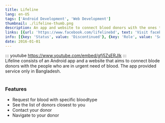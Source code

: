 ```yaml
---
title: Lifeline
lang: en-US
tags: ['Android Development', 'Web Development']
thumbnail: ./lifeline-thumb.png
description: An app and website to connect blood donors with the ones that are in need.
links: [{url: 'https://www.facebook.com/lifelinebd', text: 'Visit facebook page', icon: ['fab', 'facebook']}]
info: [{key: 'Status', value: 'Discontinued'}, {key: 'Role', value: 'Software Engineer and Architect'}, {key: 'Employment', value: 'Singularity Ltd, Bangladesh'}, {key: 'Skills involved', value: ['Android SDK', 'Desktop Development', 'Web Development', 'API Development']}, {key: 'Tech used', value: ['Java', 'Android SDK', 'PHP', 'Laravel', 'Google Maps API', 'Google Places API']}]
date: 2016-01-01
---
```

::: youtube https://www.youtube.com/embed/gfj5ZsERJlk
:::
<br/>
Lifeline consists of an Android app and a website that aims to connect blode donors with the people who are in urgent need of blood. The app provided service only in Bangladesh.
<br/><br/>

### Features
- Request for blood with specific bloodtype
- See the list of donors closest to you
- Contact your donor
- Navigate to your donor